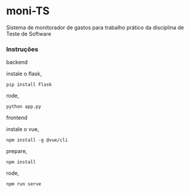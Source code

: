 # moni-TS
Sistema de monitorador de gastos para trabalho prático da disciplina de Teste de Software
### Instruções

backend

instale o flask,
```
pip install Flask
```
rode,
```
python app.py
```

frontend

instale o vue,
```
npm install -g @vue/cli
```
prepare,
```
npm install
```
rode,
```
npm run serve
```